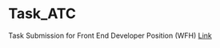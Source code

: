 # Task_ATC
Task Submission for Front End Developer Position (WFH)
<a href="https://karthikbattula02.github.io/Task_ATC/task03_Karthik_Battula_assignment.html">Link</a>
